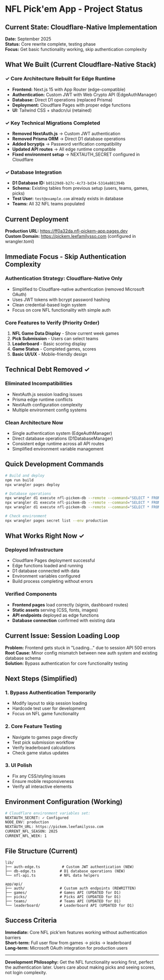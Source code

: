 # NFL Pick'em App - Project Status

## Current State: Cloudflare-Native Implementation 

**Date:** September 2025  
**Status:** Core rewrite complete, testing phase  
**Focus:** Get basic functionality working, skip authentication complexity  

## What We Built (Current Cloudflare-Native Stack)

### ✓ Core Architecture Rebuilt for Edge Runtime
- **Frontend:** Next.js 15 with App Router (edge-compatible)
- **Authentication:** Custom JWT with Web Crypto API (EdgeAuthManager)
- **Database:** Direct D1 operations (replaced Prisma)
- **Deployment:** Cloudflare Pages with proper edge functions
- **UI:** Tailwind CSS + shadcn/ui (retained)

### ✓ Key Technical Migrations Completed
- **Removed NextAuth.js** → Custom JWT authentication  
- **Removed Prisma ORM** → Direct D1 database operations
- **Added bcryptjs** → Password verification compatibility
- **Updated API routes** → All edge runtime compatible
- **Fixed environment setup** → NEXTAUTH_SECRET configured in Cloudflare

### ✓ Database Integration
- **D1 Database ID:** `b85129d8-b27c-4c73-bd34-5314a881394b`
- **Schema:** Existing tables from previous setup (users, teams, games, picks)
- **Test User:** `test@example.com` already exists in database
- **Teams:** All 32 NFL teams populated

## Current Deployment

**Production URL:** https://ff0a32da.nfl-pickem-app.pages.dev  
**Custom Domain:** https://pickem.leefamilysso.com (configured in wrangler.toml)

## Immediate Focus - Skip Authentication Complexity

### Authentication Strategy: Cloudflare-Native Only
- Simplified to Cloudflare-native authentication (removed Microsoft OAuth)
- Uses JWT tokens with bcrypt password hashing  
- Clean credential-based login system
- Focus on core NFL functionality with simple auth

### Core Features to Verify (Priority Order)
1. **NFL Game Data Display** - Show current week games
2. **Pick Submission** - Users can select teams
3. **Leaderboard** - Basic scoring display  
4. **Game Status** - Completed games, scores
5. **Basic UI/UX** - Mobile-friendly design

## Technical Debt Removed ✓

### Eliminated Incompatibilities
- NextAuth.js session loading issues
- Prisma edge runtime conflicts  
- NextAuth configuration complexity
- Multiple environment config systems

### Clean Architecture Now
- Single authentication system (EdgeAuthManager)
- Direct database operations (D1DatabaseManager)  
- Consistent edge runtime across all API routes
- Simplified environment variable management

## Quick Development Commands

```bash
# Build and deploy
npm run build
npx wrangler pages deploy

# Database operations  
npx wrangler d1 execute nfl-pickem-db --remote --command="SELECT * FROM users LIMIT 5;"
npx wrangler d1 execute nfl-pickem-db --remote --command="SELECT * FROM teams LIMIT 10;"
npx wrangler d1 execute nfl-pickem-db --remote --command="SELECT * FROM games LIMIT 5;"

# Check environment
npx wrangler pages secret list --env production
```

## What Works Right Now ✓

### Deployed Infrastructure
- Cloudflare Pages deployment successful
- Edge functions loaded and running  
- D1 database connected with data
- Environment variables configured
- Build process completing without errors

### Verified Components
- **Frontend pages** load correctly (signin, dashboard routes)
- **Static assets** serving (CSS, fonts, images)
- **API endpoints** deployed as edge functions
- **Database connection** confirmed with existing data

## Current Issue: Session Loading Loop

**Problem:** Frontend gets stuck in "Loading..." due to session API 500 errors  
**Root Cause:** Minor config mismatch between new auth system and existing database schema  
**Solution:** Bypass authentication for core functionality testing

## Next Steps (Simplified)

### 1. Bypass Authentication Temporarily
- Modify layout to skip session loading
- Hardcode test user for development
- Focus on NFL game functionality

### 2. Core Feature Testing  
- Navigate to games page directly
- Test pick submission workflow
- Verify leaderboard calculations
- Check game status updates

### 3. UI Polish
- Fix any CSS/styling issues
- Ensure mobile responsiveness  
- Verify all interactive elements

## Environment Configuration (Working)

```bash
# Cloudflare environment variables set:
NEXTAUTH_SECRET: ✓ Configured
NODE_ENV: production  
NEXTAUTH_URL: https://pickem.leefamilysso.com
CURRENT_NFL_SEASON: 2025
CURRENT_NFL_WEEK: 1
```

## File Structure (Current)

```
lib/
├── auth-edge.ts          # Custom JWT authentication (NEW)
├── db-edge.ts           # D1 database operations (NEW)  
└── nfl-api.ts           # NFL data helpers

app/api/
├── auth/                # Custom auth endpoints (REWRITTEN)
├── games/               # Games API (UPDATED for D1)
├── picks/               # Picks API (UPDATED for D1)
├── teams/               # Teams API (UPDATED for D1)
└── leaderboard/         # Leaderboard API (UPDATED for D1)
```

## Success Criteria 

**Immediate:** Core NFL pick'em features working without authentication barriers  
**Short-term:** Full user flow from games → picks → leaderboard  
**Long-term:** Microsoft OAuth integration for production users  

---

**Development Philosophy:** Get the NFL functionality working first, perfect the authentication later. Users care about making picks and seeing scores, not login complexity.